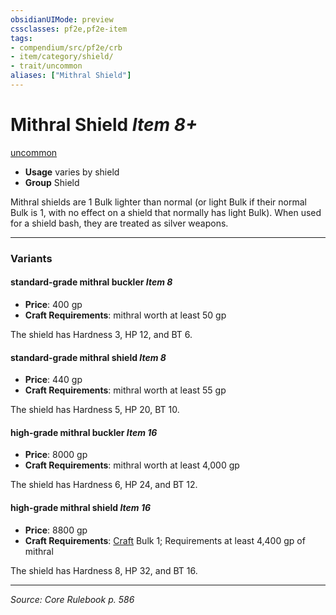 ```yaml
---
obsidianUIMode: preview
cssclasses: pf2e,pf2e-item
tags:
- compendium/src/pf2e/crb
- item/category/shield/
- trait/uncommon
aliases: ["Mithral Shield"]
---
```

# Mithral Shield *Item 8+*  
[uncommon](rules/traits/uncommon.md "Uncommon Rarity Trait")  

- **Usage** varies by shield
- **Group** Shield 

Mithral shields are 1 Bulk lighter than normal (or light Bulk if their normal Bulk is 1, with no effect on a shield that normally has light Bulk). When used for a shield bash, they are treated as silver weapons.

---

### Variants

#### standard-grade mithral buckler *Item 8*

- **Price**: 400 gp
- **Craft Requirements**: mithral worth at least 50 gp

The shield has Hardness 3, HP 12, and BT 6.

#### standard-grade mithral shield *Item 8*

- **Price**: 440 gp
- **Craft Requirements**: mithral worth at least 55 gp

The shield has Hardness 5, HP 20, BT 10.

#### high-grade mithral buckler *Item 16*

- **Price**: 8000 gp
- **Craft Requirements**: mithral worth at least 4,000 gp

The shield has Hardness 6, HP 24, and BT 12.

#### high-grade mithral shield *Item 16*

- **Price**: 8800 gp
- **Craft Requirements**: [Craft](rules/actions/craft.md) Bulk 1; Requirements at least 4,400 gp of mithral

The shield has Hardness 8, HP 32, and BT 16.

---
*Source: Core Rulebook p. 586*